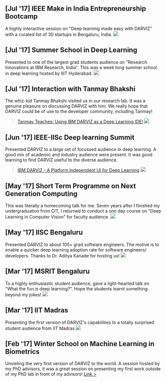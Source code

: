 ## [Jul '17] IEEE Make in India Entrepreneurship Bootcamp

A highly interactive session on "Deep learning made easy with DARVIZ" with a curated list of 30 startups in Bengaluru, India.
![](../pictures/talk1.jpg)


## [Jul '17] Summer School in Deep Learning

Presented to one of the largest grad students audience on "Research Innovations at IBM Research, India". This was a week long summer school in deep learning hosted by IIIT Hyderabad.
![](../pictures/talk2.jpg)

## [Jul '17] Interaction with Tanmay Bhakshi

The whiz-kid Tanmay Bhakshi visited us in our research lab. It was a genuine pleasure on discussing DARVIZ with him. We really hope that DARVIZ could be of use to the developer community, including Tanmay! 
> [Tanmay Teaches:  Using IBM DARVIZ as a Deep Learning IDE!](https://www.youtube.com/watch?v=mmRw_MuMPC4)
![](../pictures/talk3.jpg)

## [Jun '17] IEEE-IISc Deep learning Summit

Presented DARVIZ to a large set of focussed audience in deep learning. A good mix of academic and industry audience were present. It was good learning to find DARVIZ useful to the diverse audience.
> [IBM DARVIZ - A Platform Independent UI for Deep Learning](https://www.youtube.com/watch?v=GICAnqhvO0I)
![](../pictures/talk4.jpg)

## [May '17] Short Term Programme on Next Generation Computing

This was literally a homecoming talk for me. Seven years after I finished my undergraduation from CIT, I returned to conduct a one day course on "Deep Learning in Computer Vision" for faculty audience. 
![](../pictures/talk5.jpg)

## [May '17] IISC Bengaluru

Presented DARVIZ to about 100+ grad software engineers. The motive is to enable a quicker deep learning adoption rate for software engineers/ developers. Thanks to Dr. Aditya Kanade for hosting us! 
![](../pictures/talk6.jpg)

## [Mar '17] MSRIT Bengaluru

To a highly enthusiastic student audience, gave a light-hearted talk on "What the fun is deep learning?". Hope the students learnt something beyond my jokes!
![](../pictures/talk7.jpg)

## [Mar '17] IIT Madras

Presenting the first version of DARVIZ's capabilities to a totally surprised student audience from IIT Madras
![](../pictures/talk8.jpg)

## [Feb '17] Winter School on Machine Learning in Biometrics

Unvieling the very first version of DARVIZ to the world. A session hosted by my PhD advisors, it was a great session on presenting my first work outside of my PhD lab in front of my advisors!
[Link >]((http://iab-rubric.org/mlib2017/))

